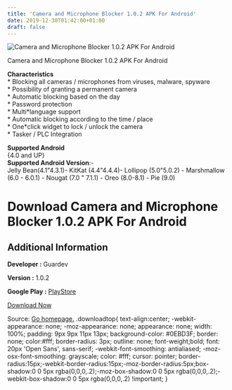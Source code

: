```yaml
---
title: 'Camera and Microphone Blocker 1.0.2 APK For Android'
date: 2019-12-30T01:42:00+01:00
draft: false
---
```


![Camera and Microphone Blocker 1.0.2 APK For Android](https://i0.wp.com/apkhome.net/wp-content/uploads/2019/11/Camera-and-Microphone-Blocker-1.0.2.png "Camera and Microphone Blocker 1.0.2 APK For Android")

  

Camera and Microphone Blocker 1.0.2 APK For Android

**Characteristics**  
\* Blocking all cameras / microphones from viruses, malware, spyware  
\* Possibility of granting a permanent camera  
\* Automatic blocking based on the day  
\* Password protection  
\* Multi\*language support  
\* Automatic blocking according to the time / place  
\* One\*click widget to lock / unlock the camera  
\* Tasker / PLC Integration

**Supported Android**  
{4.0 and UP}  
**Supported Android Version**:-  
Jelly Bean(4.1"4.3.1)- KitKat (4.4"4.4.4)- Lollipop (5.0"5.0.2) - Marshmallow (6.0 - 6.0.1) - Nougat (7.0 " 7.1.1) - Oreo (8.0-8.1) - Pie (9.0)

Download Camera and Microphone Blocker 1.0.2 APK For Android
============================================================

Additional Information
----------------------

**Developer :** Guardev

**Version :** 1.0.2

**Google Play :** [PlayStore](https://play.google.com/store/apps/details?id=com.camerablocker.cameraandmicblocker)

  

[Download Now](https://store4app.co/post/camera-and-microphone-blocker-1-0-2-apk-for-android_1574011895)

  
Source: [Go homepage.](https://store4app.co/post/camera-and-microphone-blocker-1-0-2-apk-for-android_1574011895) .downloadtop{ text-align:center; -webkit-appearance: none; -moz-appearance: none; appearance: none; width: 100%; padding: 9px 9px 11px 13px; background-color: #0EBD3F; border: none; color:#fff; border-radius: 3px; outline: none; font-weight;bold; font: 20px 'Open Sans', sans-serif; -webkit-font-smoothing: antialiased; -moz-osx-font-smoothing: grayscale; color: #fff; cursor: pointer; border-radius:15px;-webkit-border-radius:15px;-moz-border-radius:5px;box-shadow:0 0 5px rgba(0,0,0,.2);-moz-box-shadow:0 0 5px rgba(0,0,0,.2);-webkit-box-shadow:0 0 5px rgba(0,0,0,.2) !important; }